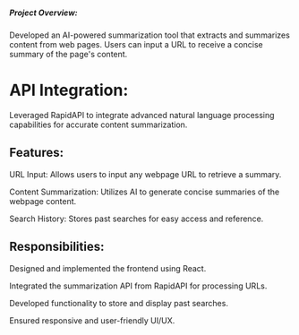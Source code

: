 
##### Project Overview: 
Developed an AI-powered summarization tool that extracts and summarizes content from web pages. Users can input a URL to receive a concise summary of the page's content.

# API Integration: 
Leveraged RapidAPI to integrate advanced natural language processing capabilities for accurate content summarization.

## Features:

URL Input:
Allows users to input any webpage URL to retrieve a summary.

Content Summarization: 
Utilizes AI to generate concise summaries of the webpage content.

Search History:
Stores past searches for easy access and reference.

## Responsibilities:

Designed and implemented the frontend using React.

Integrated the summarization API from RapidAPI for processing URLs.

Developed functionality to store and display past searches.

Ensured responsive and user-friendly UI/UX.
